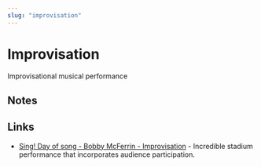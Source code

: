 ```yaml
---
slug: "improvisation"
---
```


# Improvisation

Improvisational musical performance

## Notes



## Links

- [Sing! Day of song - Bobby McFerrin - Improvisation](https://www.youtube.com/watch?v=81uJZIF9TCs) - Incredible stadium performance that incorporates audience participation.